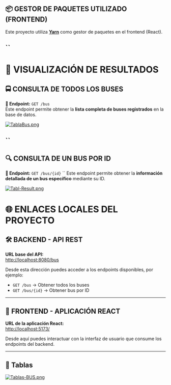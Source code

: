 
## 📦 GESTOR DE PAQUETES UTILIZADO (FRONTEND)

Este proyecto utiliza **[Yarn](https://yarnpkg.com/)** como gestor de paquetes en el frontend (React).

``
---

# 📄 VISUALIZACIÓN DE RESULTADOS

## 🚍 CONSULTA DE TODOS LOS BUSES

**🧭 Endpoint:** `GET /bus`  
Este endpoint permite obtener la **lista completa de buses registrados** en la base de datos.

[![TablaBus.png](https://i.postimg.cc/Dzqbgs2s/TablaBus.png)](https://postimg.cc/8Fz5k7fP)

``
---

## 🔍 CONSULTA DE UN BUS POR ID

**🧭 Endpoint:** `GET /bus/{id}`  ``
Este endpoint permite obtener la **información detallada de un bus específico** mediante su ID.

[![Tabl-Result.png](https://i.postimg.cc/WbkpgVpq/Tabl-Result.png)](https://postimg.cc/crdNGVnd)


# 🌐 ENLACES LOCALES DEL PROYECTO

## 🛠️ BACKEND - API REST

**URL base del API:**  
[http://localhost:8080/bus](http://localhost:8080/bus)

Desde esta dirección puedes acceder a los endpoints disponibles, por ejemplo:

- `GET /bus` → Obtener todos los buses
- `GET /bus/{id}` → Obtener bus por ID

---

## 🎯 FRONTEND - APLICACIÓN REACT

**URL de la aplicación React:**  
[http://localhost:5173/](http://localhost:5173/)

Desde aquí puedes interactuar con la interfaz de usuario que consume los endpoints del backend.

---

## 🎯 Tablas
[![Tablas-BUS.png](https://i.postimg.cc/s2XgBhMs/Tablas-BUS.png)](https://postimg.cc/jDpbmC6F)
